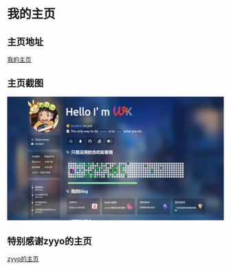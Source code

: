 # 我的主页

## 主页地址

[我的主页](https://wk8686.top/intro/)

 ## 主页截图
 ![主页截图](https://raw.githubusercontent.com/KangWang42/98-pic_used/main/01%20pic_go/202410122210852.png)

 ## 特别感谢zyyo的主页

 [zyyo的主页](https://github.com/ZYYO666/homepage)


